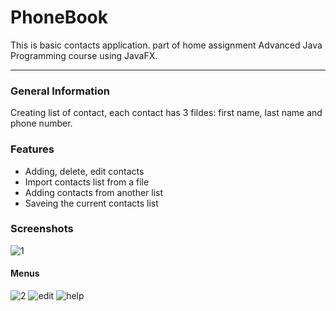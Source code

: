 # PhoneBook

This is basic contacts application. part of home assignment Advanced Java Programming course using JavaFX.

___
### General Information

Creating list of contact, each contact has 3 fildes: first name, last name and phone number.


### Features

* Adding, delete, edit contacts
* Import contacts list from a file
* Adding contacts from another list
* Saveing the current contacts list

### Screenshots
![1](https://user-images.githubusercontent.com/63212349/178576524-2c174a3a-29ae-4f38-a881-bb7ac3f91304.jpg)

#### Menus
![2](https://user-images.githubusercontent.com/63212349/178576584-3cbcd787-8f63-4686-aeec-e55857a117f4.jpg)  ![edit](https://user-images.githubusercontent.com/63212349/178576609-ef1adb7f-002d-4ea0-9e1d-757a85998ce4.jpg) ![help](https://user-images.githubusercontent.com/63212349/178576647-c5ed1c0c-c674-4c5c-846b-11c308f2fee7.jpg)
 

